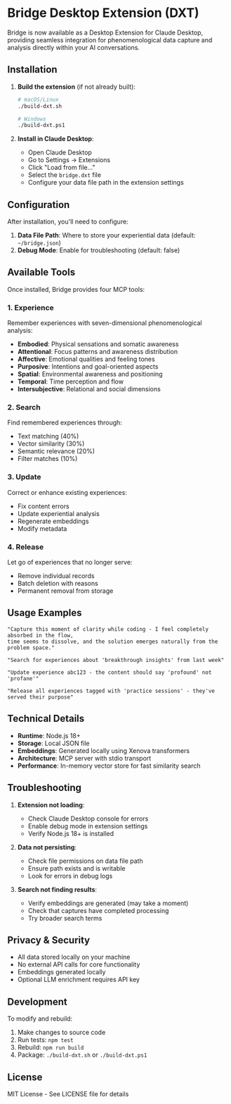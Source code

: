 # Bridge Desktop Extension (DXT)

Bridge is now available as a Desktop Extension for Claude Desktop, providing seamless integration for phenomenological data capture and analysis directly within your AI conversations.

## Installation

1. **Build the extension** (if not already built):
   ```bash
   # macOS/Linux
   ./build-dxt.sh
   
   # Windows
   ./build-dxt.ps1
   ```

2. **Install in Claude Desktop**:
   - Open Claude Desktop
   - Go to Settings → Extensions
   - Click "Load from file..."
   - Select the `bridge.dxt` file
   - Configure your data file path in the extension settings

## Configuration

After installation, you'll need to configure:

1. **Data File Path**: Where to store your experiential data (default: `~/bridge.json`)
2. **Debug Mode**: Enable for troubleshooting (default: false)

## Available Tools

Once installed, Bridge provides four MCP tools:

### 1. Experience
Remember experiences with seven-dimensional phenomenological analysis:
- **Embodied**: Physical sensations and somatic awareness
- **Attentional**: Focus patterns and awareness distribution
- **Affective**: Emotional qualities and feeling tones
- **Purposive**: Intentions and goal-oriented aspects
- **Spatial**: Environmental awareness and positioning
- **Temporal**: Time perception and flow
- **Intersubjective**: Relational and social dimensions

### 2. Search
Find remembered experiences through:
- Text matching (40%)
- Vector similarity (30%)
- Semantic relevance (20%)
- Filter matches (10%)

### 3. Update
Correct or enhance existing experiences:
- Fix content errors
- Update experiential analysis
- Regenerate embeddings
- Modify metadata

### 4. Release
Let go of experiences that no longer serve:
- Remove individual records
- Batch deletion with reasons
- Permanent removal from storage

## Usage Examples

```
"Capture this moment of clarity while coding - I feel completely absorbed in the flow, 
time seems to dissolve, and the solution emerges naturally from the problem space."

"Search for experiences about 'breakthrough insights' from last week"

"Update experience abc123 - the content should say 'profound' not 'profane'"

"Release all experiences tagged with 'practice sessions' - they've served their purpose"
```

## Technical Details

- **Runtime**: Node.js 18+
- **Storage**: Local JSON file
- **Embeddings**: Generated locally using Xenova transformers
- **Architecture**: MCP server with stdio transport
- **Performance**: In-memory vector store for fast similarity search

## Troubleshooting

1. **Extension not loading**: 
   - Check Claude Desktop console for errors
   - Enable debug mode in extension settings
   - Verify Node.js 18+ is installed

2. **Data not persisting**:
   - Check file permissions on data file path
   - Ensure path exists and is writable
   - Look for errors in debug logs

3. **Search not finding results**:
   - Verify embeddings are generated (may take a moment)
   - Check that captures have completed processing
   - Try broader search terms

## Privacy & Security

- All data stored locally on your machine
- No external API calls for core functionality
- Embeddings generated locally
- Optional LLM enrichment requires API key

## Development

To modify and rebuild:

1. Make changes to source code
2. Run tests: `npm test`
3. Rebuild: `npm run build`
4. Package: `./build-dxt.sh` or `./build-dxt.ps1`

## License

MIT License - See LICENSE file for details